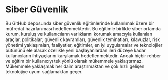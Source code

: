 # Siber Güvenlik

Bu GitHub deposunda siber güvenlik eğitimlerinde kullanılmak üzere bir müfredat hazırlanması hedeflenmektedir. Bu eğitimle birlikte siber ortamda kurum, kuruluş ve kullanıcıların varlıklarını korumak amacıyla kullanılan araçlar, politikalar, güvenlik kavramları, güvenlik teminatları, kılavuzlar, risk yönetimi yaklaşımları, faaliyetler, eğitimler, en iyi uygulamalar ve teknolojiler bütününü ele alarak özellikle yeni başlayanlardan ileri düzeye kadar kullanıcıların ihtiyaçlarını karşılamak hedeflenmektedir. Ancak hiçbir rehber ve eğitim bir kullanıcıyı tek yönlü olarak mükemmele yaklaştırmaz. Mükemmele yaklaşmak her daim araştırmaktan ve çok hızlı gelişen teknolojiye uyum sağlamaktan geçer.
